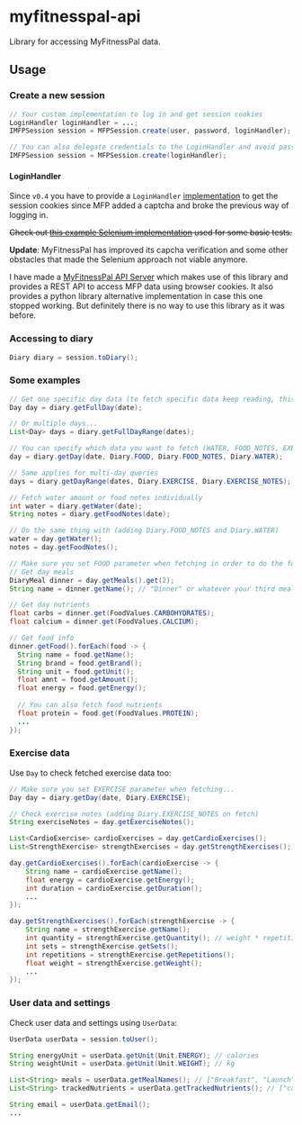 # myfitnesspal-api
Library for accessing MyFitnessPal data.

## Usage

### Create a new session

```java
// Your custom implementation to log in and get session cookies
LoginHandler loginHandler = ...;
IMFPSession session = MFPSession.create(user, password, loginHandler);

// You can also delegate credentials to the LoginHandler and avoid passing them
IMFPSession session = MFPSession.create(loginHandler);
```

#### LoginHandler
Since `v0.4` you have to provide a `LoginHandler`
[implementation](src/main/java/com/gmail/marcosav2010/myfitnesspal/api/LoginHandler.java)
to get the session cookies since MFP added a captcha and broke the previous way of logging in.

~~Check out [this example Selenium implementation](src/test/java/com/gmail/marcosav2010/myfitnesspal/api/SeleniumLoginHandler.java)
used for some basic tests.~~

**Update**: MyFitnessPal has improved its capcha verification and some other
obstacles that made the Selenium approach not viable anymore.

I have made a [MyFitnessPal API Server](https://github.com/marcosav/myfitnesspal-api-server) which makes use of this
library and provides a REST API to access MFP data using browser cookies.
It also provides a python library alternative implementation in case this one stopped working.
But definitely there is no way to use this library as it was before.

### Accessing to diary

```java
Diary diary = session.toDiary();
```

### Some examples
```java
// Get one specific day data (to fetch specific data keep reading, this way can take more time and get unnecessary data)
Day day = diary.getFullDay(date);

// Or multiple days...
List<Day> days = diary.getFullDayRange(dates);

// You can specify which data you want to fetch (WATER, FOOD_NOTES, EXERCISE_NOTES, EXERCISE or FOOD)
day = diary.getDay(date, Diary.FOOD, Diary.FOOD_NOTES, Diary.WATER);

// Same applies for multi-day queries
days = diary.getDayRange(dates, Diary.EXERCISE, Diary.EXERCISE_NOTES);

// Fetch water amount or food notes individually
int water = diary.getWater(date);
String notes = diary.getFoodNotes(date);

// Do the same thing with (adding Diary.FOOD_NOTES and Diary.WATER)
water = day.getWater();
notes = day.getFoodNotes();

// Make sure you set FOOD parameter when fetching in order to do the following...
// Get day meals
DiaryMeal dinner = day.getMeals().get(2);
String name = dinner.getName(); // "Dinner" or whatever your third meal name is

// Get day nutrients
float carbs = dinner.get(FoodValues.CARBOHYDRATES);
float calcium = dinner.get(FoodValues.CALCIUM);

// Get food info
dinner.getFood().forEach(food -> {
  String name = food.getName();
  String brand = food.getBrand();
  String unit = food.getUnit();
  float amnt = food.getAmount();
  float energy = food.getEnergy();
  
  // You can also fetch food nutrients
  float protein = food.get(FoodValues.PROTEIN);
  ...
});
```

### Exercise data
Use ```Day``` to check fetched exercise data too:

```java
// Make sure you set EXERCISE parameter when fetching...
Day day = diary.getDay(date, Diary.EXERCISE);

// Check exercise notes (adding Diary.EXERCISE_NOTES on fetch)
String exerciseNotes = day.getExerciseNotes();

List<CardioExercise> cardioExercises = day.getCardioExercises();
List<StrengthExercise> strengthExercises = day.getStrengthExercises();

day.getCardioExercises().forEach(cardioExercise -> {
    String name = cardioExercise.getName();
    float energy = cardioExercise.getEnergy();
    int duration = cardioExercise.getDuration();
    ...
});

day.getStrengthExercises().forEach(strengthExercise -> {
    String name = strengthExercise.getName();
    int quantity = strengthExercise.getQuantity(); // weight * repetitions
    int sets = strengthExercise.getSets();
    int repetitions = strengthExercise.getRepetitions();
    float weight = strengthExercise.getWeight();
    ...
});
```

### User data and settings
Check user data and settings using ```UserData```:

```java
UserData userData = session.toUser();

String energyUnit = userData.getUnit(Unit.ENERGY); // calories
String weightUnit = userData.getUnit(Unit.WEIGHT); // kg

List<String> meals = userData.getMealNames(); // ["Breakfast", "Launch"...]
List<String> trackedNutrients = userData.getTrackedNutrients(); // ["carbohydrates", "fat"...]

String email = userData.getEmail();
...
```
